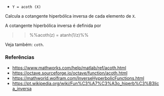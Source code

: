 - `Y = acoth (X)`

Calcula a cotangente hiperbólica inversa de cada elemento de `X`.

A cotangente hiperbólica inversa é definida por

> > %%acoth(z) = atanh(1/z)%%

Veja também: `coth`.

### Referências

- https://www.mathworks.com/help/matlab/ref/acoth.html
- https://octave.sourceforge.io/octave/function/acoth.html
- https://mathworld.wolfram.com/InverseHyperbolicFunctions.html
- https://pt.wikipedia.org/wiki/Fun%C3%A7%C3%A3o_hiperb%C3%B3lica_inversa
